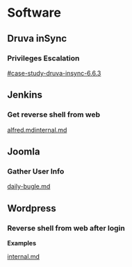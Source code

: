# Software

## Druva inSync

### Privileges Escalation

[#case-study-druva-insync-6.6.3](../../walkthroughs/tryhackme/windows-privilege-escalation.md#case-study-druva-insync-6.6.3 "mention")

## Jenkins

### Get reverse shell from web

[alfred.md](../../walkthroughs/tryhackme/alfred.md "mention")[internal.md](../../walkthroughs/tryhackme/internal.md "mention")



## Joomla

### Gather User Info

[daily-bugle.md](../../walkthroughs/tryhackme/daily-bugle.md "mention")



## Wordpress

### Reverse shell from web after login

**Examples**

[internal.md](../../walkthroughs/tryhackme/internal.md "mention")









